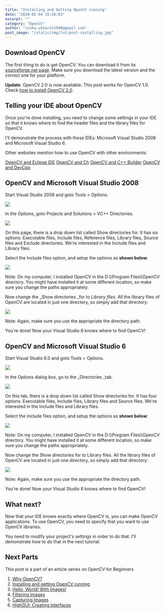 ```yaml
---
title: "Installing and Getting OpenCV running"
date: "2010-02-04 15:26:03"
excerpt: ""
category: "OpenCV"
author: "sinha.utkarsh1990@gmail.com"
post_image: "/static/img/tut/post-installing.jpg"
---
```



## Download OpenCV

The first thing to do is get OpenCV. You can download it from its [sourceforge.net page](http://sourceforge.net/project/showfiles.php?group_id=22870). Make sure you download the latest version and the correct one for your platform.

**Update**: OpenCV 2.0 is now available. This post works for OpenCV 1.0. Check [how to install OpenCV 2.0](/tutorials/installing-and-configuring-opencv-2-0-on-windows/). 

## Telling your IDE about OpenCV

Once you're done installing, you need to change some settings in your IDE so that it knows where to find the header files and the library files for OpenCV.

I'll demonstrate the process with these IDEs: Microsoft Visual Studio 2008 and Microsoft Visual Studio 6. 

Other websites mention how to use OpenCV with other environments:

[OpenCV and Eclipse IDE](http://opencv.willowgarage.com/wiki/Eclipse) [OpenCV and Ch](http://www.softintegration.com/products/thirdparty/opencv/demos/) [OpenCV and C++ Builder](http://opencv.willowgarage.com/wiki/C++Builder) [OpenCV and DevCpp](http://opencv.willowgarage.com/wiki/DevCpp)

## OpenCV and Microsoft Visual Studio 2008

Start Visual Studio 2008 and goto Tools > Options.

![](/static/img/tut/vc2k8_options.jpg)

In the Options, goto Projects and Solutions > VC++ Directories.

![](/static/img/tut/vc2k8_directories.jpg)

On this page, there is a drop down list called Show directories for. It has six options: Executable files, Include files, Reference files, Library files, Source files and Exclude directories. We're interested in the Include files and Library files.

Select the Include files option, and setup the options as **shown below**: 

![](/static/img/tut/vc2k8_include.jpg)

Note: On my computer, I installed OpenCV in the D:\\\Program Files\\\OpenCV directory. You might have installed it at some different location, so make sure you change the paths appropriately. 

Now change the _Show directories _for to _Library files_. All the library files of OpenCV are located in just one directory, so simply add that directory:

![](/static/img/tut/vc2k8_library.jpg)

Note: Again, make sure you use the appropriate the directory path.

You're done! Now your Visual Studio 6 knows where to find OpenCV! 

## OpenCV and Microsoft Visual Studio 6

Start Visual Studio 6.0 and goto Tools > Options.

![](/static/img/tut/vc6_options.jpg)

In the Options dialog box, go to the _Directories _tab.

![](/static/img/tut/vc6_directories.jpg)

On this tab, there is a drop down list called Show directories for. It has four options: Executable files, Include files, Library files and Source files. We're interested in the Include files and Library files.

Select the Include files option, and setup the options as **shown below**: 

![](/static/img/tut/vc6_includes.jpg)

Note: On my computer, I installed OpenCV in the D:\\\Program Files\\\OpenCV directory. You might have installed it at some different location, so make sure you change the paths appropriately. 

Now change the Show directories for to Library files. All the library files of OpenCV are located in just one directory, so simply add that directory:

![](/static/img/tut/vc6_library.jpg)

Note: Again, make sure you use the appropriate the directory path.

You're done! Now your Visual Studio 6 knows where to find OpenCV! 

## What next?

Now that your IDE knows exactly where OpenCV is, you can make OpenCV applications. To use OpenCV, you need to specify that you want to use OpenCV libraries.

You need to modify your project's settings in order to do that. I'll demonstrate how to do that in the next tutorial. 

## Next Parts

This post is a part of an article series on OpenCV for Beginners 

  1. [Why OpenCV?](/tutorials/why-opencv/)
  2. [Installing and getting OpenCV running](/tutorials/installing-and-getting-opencv-running/)
  3. [Hello, World! With Images!](/tutorials/hello-world-with-images/)
  4. [Filtering Images](/tutorials/filtering-images/)
  5. [Capturing Images](/tutorials/capturing-images/)
  6. [HighGUI: Creating Interfaces](/tutorials/highgui-creating-interfaces/)
